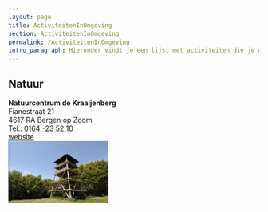 ```yaml
---
layout: page
title: ActiviteitenInOmgeving
section: ActiviteitenInOmgeving
permalink: /ActiviteitenInOmgeving
intro_paragraph: Hieronder vindt je een lijst met activiteiten die je met je groep kunt bezoeken.
---
```


## Natuur

 **Natuurcentrum de Kraaijenberg**  
Fianestraat 21  
4617 RA  Bergen op Zoom     
Tel.: [0164 -23 52 10](tel:0164-235210)  
[website](http://www.brabantslandschap.nl/ontdek-de-natuur/infocentra/bezoekerscentrum-de-kraaijenberg/)  
![foto uitkijktoren](/../assets/img/bezoekerscentrum-de-Kraaijenberg_26096.jpg)



